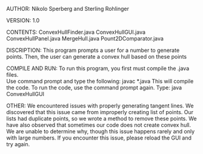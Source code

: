 AUTHOR: 
	Nikolo Sperberg and Sterling Rohlinger

VERSION:
	1.0

CONTENTS: 
	ConvexHullFinder.java
	ConvexHullGUI.java
	ConvexHullPanel.java
	MergeHull.java
	Pount2DComparator.java
	

DISCRIPTION: 
	This program prompts a user for a number to generate points. Then,
	the user can generate a convex hull based on these points
	
COMPILE AND RUN:
	To run this program, you first must compile the .java files.  
	Use command prompt and type the following: javac *.java
	This will compile the code.
	To run the code, use the command prompt again. Type: java ConvexHullGUI
	
OTHER:
	We encountered issues with properly generating tangent lines.  We 
	discovered that this issue came from improperly creating list of points.
	Our lists had duplicate points, so we wrote a method to remove these points.
	We have also observed that sometimes our code does not create convex hull.
	We are unable to determine why, though this issue happens rarely and 
	only with large numbers.  If you encounter this issue, please reload the 
	GUI and try again.

